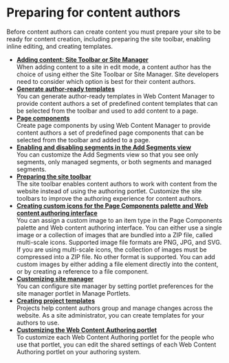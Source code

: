 # Preparing for content authors



Before content authors can create content you must prepare your site to be ready for content creation, including preparing the site toolbar, enabling inline editing, and creating templates.

-   **[Adding content: Site Toolbar or Site Manager](site_toolbar_or_manager.md)**  
When adding content to a site in edit mode, a content author has the choice of using either the Site Toolbar or Site Manager. Site developers need to consider which option is best for their content authors.
-   **[Generate author-ready templates](../wcm/wcm_dev_content_types.md)**  
You can generate author-ready templates in Web Content Manager to provide content authors a set of predefined content templates that can be selected from the toolbar and used to add content to a page.
-   **[Page components](../wcm/wcm_dev_page_components.md)**  
Create page components by using Web Content Manager to provide content authors a set of predefined page components that can be selected from the toolbar and added to a page.
-   **[Enabling and disabling segments in the Add Segments view](../panel_help/contarget_enable_disable_segments.md)**  
You can customize the Add Segments view so that you see only segments, only managed segments, or both segments and managed segments.
-   **[Preparing the site toolbar](../dev-theme/themeopt_themeshelf.md)**  
The site toolbar enables content authors to work with content from the website instead of using the authoring portlet. Customize the site toolbars to improve the authoring experience for content authors.
-   **[Creating custom icons for the Page Components palette and Web content authoring interface](../admin-system/epc_custom_images.md)**  
You can assign a custom image to an item type in the Page Components palette and Web content authoring interface. You can either use a single image or a collection of images that are bundled into a ZIP file, called multi-scale icons. Supported image file formats are PNG, JPG, and SVG. If you are using multi-scale icons, the collection of images must be compressed into a ZIP file. No other format is supported. You can add custom images by either adding a file element directly into the content, or by creating a reference to a file component.
-   **[Customizing site manager](../admin-system/epc_custom_sm.md)**  
You can configure site manager by setting portlet preferences for the site manager portlet in Manage Portlets.
-   **[Creating project templates](site_project_temps.md)**  
Projects help content authors group and manage changes across the website. As a site administrator, you can create templates for your authors to use.
-   **[Customizing the Web Content Authoring portlet](../wcm/wcm_cms_authoring_portlet_custom.md)**  
To customize each Web Content Authoring portlet for the people who use that portlet, you can edit the shared settings of each Web Content Authoring portlet on your authoring system.

